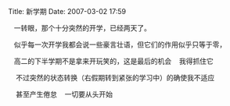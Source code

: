 Title: 新学期
Date: 2007-03-02 17:59

<p> </p> 
<p> &nbsp;&nbsp;&nbsp;一转眼，那个十分突然的开学，已经两天了。</p> 
<p> &nbsp;&nbsp;&nbsp;似乎每一次开学我都会说一些豪言壮语，但它们的作用似乎只等于零，</p> 
<p> &nbsp;&nbsp;&nbsp;高二的下半学期不是拿来开玩笑的，这是最后的机会&nbsp;&nbsp;&nbsp;&nbsp;我得抓住它&nbsp;&nbsp;&nbsp;&nbsp;</p> 
<p> &nbsp;&nbsp;&nbsp;&nbsp;不过突然的状态转换（右假期转到紧张的学习中）的确使我不适应&nbsp;</p> 
<p> &nbsp;&nbsp;&nbsp;&nbsp;甚至产生倦怠&nbsp;&nbsp;&nbsp;&nbsp;一切要从头开始&nbsp;&nbsp;&nbsp;&nbsp;&nbsp;&nbsp;&nbsp;</p> 
<p> &nbsp;&nbsp;&nbsp;&nbsp;&nbsp;&nbsp;&nbsp;&nbsp;&nbsp;&nbsp;&nbsp;&nbsp;&nbsp;&nbsp;&nbsp;&nbsp;&nbsp;&nbsp;&nbsp;&nbsp;</p>
